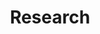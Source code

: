 ---
title: Research
description: Status is leading many research initiatives to push Web3 forward. R&D on private messaging protocols, token economics, lightweight Ethereum 2.0 clients, and more.
layout: research
---